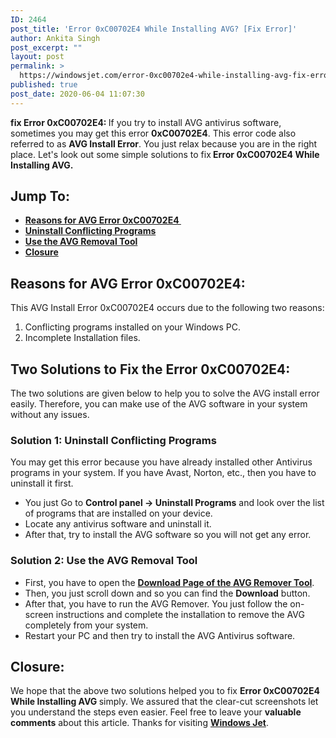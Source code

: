 ```yaml
---
ID: 2464
post_title: 'Error 0xC00702E4 While Installing AVG? [Fix Error]'
author: Ankita Singh
post_excerpt: ""
layout: post
permalink: >
  https://windowsjet.com/error-0xc00702e4-while-installing-avg-fix-error-2464/
published: true
post_date: 2020-06-04 11:07:30
---
```

<strong><span class="dropcap dropcap1">f</span></strong><strong>ix Error 0xC00702E4: </strong>If you try to install AVG antivirus software, sometimes you may get this error <strong>0xC00702E4</strong>. This error code also referred to as <strong>AVG Install Error</strong>. You just relax because you are in the right place. Let's look out some simple solutions to fix<strong> Error 0xC00702E4 While Installing AVG. </strong>
<h2>Jump To:</h2>
<ul>
 	<li><strong><a href="#1">Reasons for AVG Error 0xC00702E4 </a></strong></li>
 	<li><strong><a href="#2">Uninstall Conflicting Programs</a></strong></li>
 	<li><strong><a href="#3">Use the AVG Removal Tool</a></strong></li>
 	<li><strong><a href="#4">Closure</a></strong></li>
</ul>
<h2 id="1">Reasons for AVG Error 0xC00702E4:</h2>
This AVG Install Error 0xC00702E4 occurs due to the following two reasons:
<ol>
 	<li>Conflicting programs installed on your Windows PC.</li>
 	<li>Incomplete Installation files.</li>
</ol>
<h2>Two Solutions to Fix the Error 0xC00702E4:</h2>
The two solutions are given below to help you to solve the AVG install error easily. Therefore, you can make use of the AVG software in your system without any issues.
<h3 id="2">Solution 1: Uninstall Conflicting Programs</h3>
You may get this error because you have already installed other Antivirus programs in your system. If you have Avast, Norton, etc., then you have to uninstall it first.
<ul>
 	<li>You just Go to <strong>Control panel -&gt; Uninstall Programs</strong> and look over the list of programs that are installed on your device.</li>
 	<li>Locate any antivirus software and uninstall it.</li>
 	<li>After that, try to install the AVG software so you will not get any error.</li>
</ul>
<h3 id="3">Solution 2: Use the AVG Removal Tool</h3>
<ul>
 	<li>First, you have to open the <a href="https://www.avg.com/en-in/avg-remover" target="_blank" rel="noopener noreferrer"><strong>Download Page of the AVG Remover Tool</strong></a>.</li>
 	<li>Then, you just scroll down and so you can find the <strong>Download</strong> button.</li>
 	<li>After that, you have to run the AVG Remover. You just follow the on-screen instructions and complete the installation to remove the AVG completely from your system.</li>
 	<li>Restart your PC and then try to install the AVG Antivirus software.</li>
</ul>
<h2 id="4">Closure:</h2>
We hope that the above two solutions helped you to fix <strong>Error 0xC00702E4 While Installing AVG </strong>simply. We assured that the clear-cut screenshots let you understand the steps even easier. Feel free to leave your <strong>valuable comments</strong> about this article. Thanks for visiting <a href="https://windowsjet.com/"><strong>Windows Jet</strong></a>.